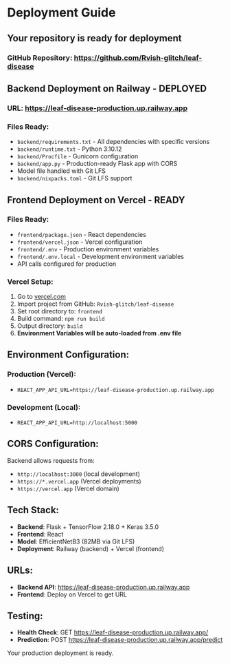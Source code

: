# Deployment Guide

## Your repository is ready for deployment

### GitHub Repository: https://github.com/Rvish-glitch/leaf-disease

## Backend Deployment on Railway - DEPLOYED

### URL: https://leaf-disease-production.up.railway.app

### Files Ready:
- `backend/requirements.txt` - All dependencies with specific versions
- `backend/runtime.txt` - Python 3.10.12
- `backend/Procfile` - Gunicorn configuration 
- `backend/app.py` - Production-ready Flask app with CORS
- Model file handled with Git LFS
- `backend/nixpacks.toml` - Git LFS support

## Frontend Deployment on Vercel - READY

### Files Ready:
- `frontend/package.json` - React dependencies
- `frontend/vercel.json` - Vercel configuration
- `frontend/.env` - Production environment variables
- `frontend/.env.local` - Development environment variables
- API calls configured for production

### Vercel Setup:
1. Go to [vercel.com](https://vercel.com)
2. Import project from GitHub: `Rvish-glitch/leaf-disease`
3. Set root directory to: `frontend`
4. Build command: `npm run build`
5. Output directory: `build`
6. **Environment Variables will be auto-loaded from .env file**

## Environment Configuration:

### Production (Vercel):
- `REACT_APP_API_URL=https://leaf-disease-production.up.railway.app`

### Development (Local):
- `REACT_APP_API_URL=http://localhost:5000`

## CORS Configuration:
Backend allows requests from:
- `http://localhost:3000` (local development)
- `https://*.vercel.app` (Vercel deployments)
- `https://vercel.app` (Vercel domain)

## Tech Stack:
- **Backend**: Flask + TensorFlow 2.18.0 + Keras 3.5.0
- **Frontend**: React 
- **Model**: EfficientNetB3 (82MB via Git LFS)
- **Deployment**: Railway (backend) + Vercel (frontend)

## URLs:
- **Backend API**: https://leaf-disease-production.up.railway.app
- **Frontend**: Deploy on Vercel to get URL

## Testing:
- **Health Check**: GET https://leaf-disease-production.up.railway.app/
- **Prediction**: POST https://leaf-disease-production.up.railway.app/predict

Your production deployment is ready.
